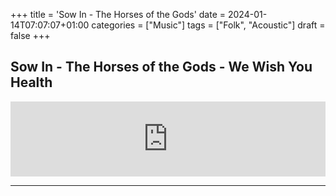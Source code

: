 +++
title = 'Sow In - The Horses of the Gods'
date = 2024-01-14T07:07:07+01:00
categories = ["Music"]
tags = ["Folk", "Acoustic"]
draft = false
+++

## Sow In - The Horses of the Gods - We Wish You Health

<iframe style="border: 0; width: 100%; height: 120px;" src="https://bandcamp.com/EmbeddedPlayer/album=1180125048/size=large/bgcol=ffffff/linkcol=0687f5/tracklist=false/artwork=small/track=582753285/transparent=true/" seamless><a href="https://horsesofthegods.bandcamp.com/album/we-wish-you-health">We Wish You Health by The Horses of the Gods</a></iframe>

---

